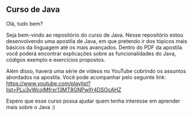 ## Curso de Java
Olá, tudo bem?

Seja bem-vindo ao repositório do curso de Java. Nesse repositório estou desenvolvendo uma apostila de Java, em que pretendo ir dos tópicos mais básicos da linguagem até os mais avançados.
Dentro do PDF da apostila você poderá encontrar explicações sobre as funcionalidades do Java, códigos exemplo e exercícios propostos.

Além disso, haverá uma série de vídeos no YouTube cobrindo os assuntos abordados na apostila.
Você pode acompanhar pelo seguinte link: https://www.youtube.com/playlist?list=PLu3vWcolMfrxr13MT8GNPwifr4DSOcAHZ

Espero que esse curso possa ajudar quem tenha interesse em aprender mais sobre o Java :)
